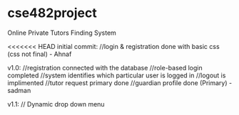 # cse482project
Online Private Tutors Finding System

<<<<<<< HEAD
initial commit:
	//login & registration done with basic css (css not final) - Ahnaf

v1.0:
	//registration connected with the database
	//role-based login completed
	//system identifies which particular user is logged in
	//logout is implimented
	//tutor request primary done
	//guardian profile done (Primary) - sadman

v1.1:
	// Dynamic drop down menu
